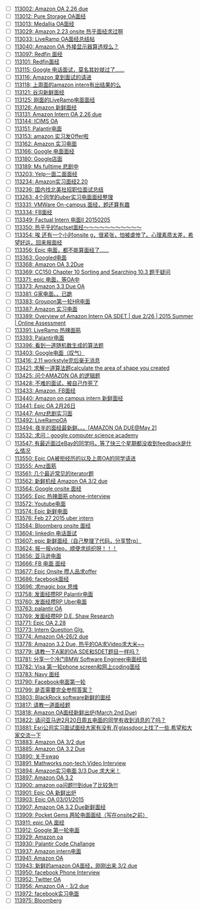 - [ ] [113002: Amazon OA 2.26 due](http://instant.1point3acres.com/thread/113002)
- [ ] [113012: Pure Storage OA面经](http://instant.1point3acres.com/thread/113012)
- [ ] [113013: Medallia OA面经](http://instant.1point3acres.com/thread/113013)
- [ ] [113029: Amazon 2.23 onsite 热乎面经求过啊](http://instant.1point3acres.com/thread/113029)
- [ ] [113033: LiveRamp OA面经总结帖](http://instant.1point3acres.com/thread/113033)
- [ ] [113040: Amazon OA 外接显示器算违规么？](http://instant.1point3acres.com/thread/113040)
- [ ] [113097: Redfin 面经](http://instant.1point3acres.com/thread/113097)
- [ ] [113101: Redfin面经](http://instant.1point3acres.com/thread/113101)
- [ ] [113115: Google 电话面试，莫名其妙就过了……](http://instant.1point3acres.com/thread/113115)
- [ ] [113116: Amazon 拿到面试的请进](http://instant.1point3acres.com/thread/113116)
- [ ] [113118: 上周面的amazon intern有出结果的么](http://instant.1point3acres.com/thread/113118)
- [ ] [113121: 谷沟新鲜面经](http://instant.1point3acres.com/thread/113121)
- [ ] [113125: 刚面的LiveRamp电面面经](http://instant.1point3acres.com/thread/113125)
- [ ] [113126: Amazon 新鲜面经](http://instant.1point3acres.com/thread/113126)
- [ ] [113131: Amazon Intern OA 2.26 due](http://instant.1point3acres.com/thread/113131)
- [ ] [113144: ICIMS OA](http://instant.1point3acres.com/thread/113144)
- [ ] [113151: Palantir电面](http://instant.1point3acres.com/thread/113151)
- [ ] [113153: amazon 实习发Offer啦](http://instant.1point3acres.com/thread/113153)
- [ ] [113162: Amazon 实习电面](http://instant.1point3acres.com/thread/113162)
- [ ] [113166: Google 电面面经](http://instant.1point3acres.com/thread/113166)
- [ ] [113180: Google店面](http://instant.1point3acres.com/thread/113180)
- [ ] [113189: Ms fulltime 悲剧中](http://instant.1point3acres.com/thread/113189)
- [ ] [113203: Yelp一面二面面经](http://instant.1point3acres.com/thread/113203)
- [ ] [113234: Amazon实习面经2.20](http://instant.1point3acres.com/thread/113234)
- [ ] [113236: 国内找北美社招职位面试总结](http://instant.1point3acres.com/thread/113236)
- [ ] [113263: 4个同学的uber实习电面面经整理](http://instant.1point3acres.com/thread/113263)
- [ ] [113331: VMWare On-campus 面经，题还算有趣](http://instant.1point3acres.com/thread/113331)
- [ ] [113334: FB面经](http://instant.1point3acres.com/thread/113334)
- [ ] [113349: Factual Intern 电面II 20150205](http://instant.1point3acres.com/thread/113349)
- [ ] [113350: 热乎乎的factset面经～～～～～～～～～～～](http://instant.1point3acres.com/thread/113350)
- [ ] [113354: 唉 还有一个小时onsite g，很紧张，怕被虐惨了。心理素质太差，希望好运，回来报面经](http://instant.1point3acres.com/thread/113354)
- [ ] [113356: Epic 电面，都不能算面经了……](http://instant.1point3acres.com/thread/113356)
- [ ] [113363: Googled电面](http://instant.1point3acres.com/thread/113363)
- [ ] [113368: Amazon OA 3.2Due](http://instant.1point3acres.com/thread/113368)
- [ ] [113369: CC150 Chapter 10 Sorting and Searching 10.3 题干疑问](http://instant.1point3acres.com/thread/113369)
- [ ] [113371: epic 电面，等OA中](http://instant.1point3acres.com/thread/113371)
- [ ] [113373: Amazon 3.3 Due OA](http://instant.1point3acres.com/thread/113373)
- [ ] [113381: G家电面。。已跪](http://instant.1point3acres.com/thread/113381)
- [ ] [113383: Groupon第一轮HR电面](http://instant.1point3acres.com/thread/113383)
- [ ] [113387: Amazon 实习电面](http://instant.1point3acres.com/thread/113387)
- [ ] [113389: Overview of Amazon Intern OA SDET | due 2/26 | 2015 Summer  | Online Assessment](http://instant.1point3acres.com/thread/113389)
- [ ] [113391: LiveRamp 热辣面筋](http://instant.1point3acres.com/thread/113391)
- [ ] [113393: Palantir电面](http://instant.1point3acres.com/thread/113393)
- [ ] [113396: 看到一道随机数生成的算法题](http://instant.1point3acres.com/thread/113396)
- [ ] [113403: Google电面（叹气）](http://instant.1point3acres.com/thread/113403)
- [ ] [113416: 2.11 workstyle完后毫无消息](http://instant.1point3acres.com/thread/113416)
- [ ] [113421: 求解一道算法题calculate the area of shape you created](http://instant.1point3acres.com/thread/113421)
- [ ] [113425: 问个AMAZON OA 的逻辑题](http://instant.1point3acres.com/thread/113425)
- [ ] [113428: 不难的面试，被自己作死了](http://instant.1point3acres.com/thread/113428)
- [ ] [113433: Amazon, FB面经](http://instant.1point3acres.com/thread/113433)
- [ ] [113440: Amazon on campus intern 新鲜面经](http://instant.1point3acres.com/thread/113440)
- [ ] [113441: Epic OA 2月26日](http://instant.1point3acres.com/thread/113441)
- [ ] [113447: Amz悲剧实习面](http://instant.1point3acres.com/thread/113447)
- [ ] [113492: LiveRampOA](http://instant.1point3acres.com/thread/113492)
- [ ] [113494: 夜半的面经最新鲜。。。[AMAZON OA DUE@May 2]](http://instant.1point3acres.com/thread/113494)
- [ ] [113532: 求问：google computer science academy](http://instant.1point3acres.com/thread/113532)
- [ ] [113547: 有最近面过eBay的同学吗，等了快三个星期都没收到feedback是什么情况](http://instant.1point3acres.com/thread/113547)
- [ ] [113550: Epic OA被拒经历的以及上周OA的同学请进](http://instant.1point3acres.com/thread/113550)
- [ ] [113555: Amz面筋](http://instant.1point3acres.com/thread/113555)
- [ ] [113561: 几个最近常见的iterator题](http://instant.1point3acres.com/thread/113561)
- [ ] [113562: 新鲜机经 Amazon OA 3/2 due](http://instant.1point3acres.com/thread/113562)
- [ ] [113564: Google onsite 面经](http://instant.1point3acres.com/thread/113564)
- [ ] [113565: Epic 热辣面筋 phone-interview](http://instant.1point3acres.com/thread/113565)
- [ ] [113572: Youtube电面](http://instant.1point3acres.com/thread/113572)
- [ ] [113574: Epic 新鲜电面](http://instant.1point3acres.com/thread/113574)
- [ ] [113576: Feb 27 2015 uber intern](http://instant.1point3acres.com/thread/113576)
- [ ] [113584: Bloomberg onsite 面经](http://instant.1point3acres.com/thread/113584)
- [ ] [113604: linkedin 电话面试](http://instant.1point3acres.com/thread/113604)
- [ ] [113607: epic 新鲜面经（自己整理了代码，分享赞rp）](http://instant.1point3acres.com/thread/113607)
- [ ] [113624: 报一报video，顺便求组织呀！！！](http://instant.1point3acres.com/thread/113624)
- [ ] [113656: 亚马逊电面](http://instant.1point3acres.com/thread/113656)
- [ ] [113666: FB 电面 面经](http://instant.1point3acres.com/thread/113666)
- [ ] [113677: Epic Onsite 攒人品求offer](http://instant.1point3acres.com/thread/113677)
- [ ] [113686: facebook面经](http://instant.1point3acres.com/thread/113686)
- [ ] [113696: 求magic box 思维](http://instant.1point3acres.com/thread/113696)
- [ ] [113758: 发面经攒RP Palantir电面](http://instant.1point3acres.com/thread/113758)
- [ ] [113760: 发面经攒RP Uber电面](http://instant.1point3acres.com/thread/113760)
- [ ] [113763: palantir OA](http://instant.1point3acres.com/thread/113763)
- [ ] [113769: 发面经攒RP D.E. Shaw Research](http://instant.1point3acres.com/thread/113769)
- [ ] [113771: Epic OA 2.28](http://instant.1point3acres.com/thread/113771)
- [ ] [113773: Intern Question Glg.](http://instant.1point3acres.com/thread/113773)
- [ ] [113774: Amazon OA-26/2 due](http://instant.1point3acres.com/thread/113774)
- [ ] [113778: Amazon 3.2 Due, 热乎的OA求Video求大米~~](http://instant.1point3acres.com/thread/113778)
- [ ] [113779: 请教一下A家的OA,SDE和SDET题目一样吗？](http://instant.1point3acres.com/thread/113779)
- [ ] [113781: 分享一个冷门BMW Software Engineer电面经验](http://instant.1point3acres.com/thread/113781)
- [ ] [113782: Visa 第一轮phone screen和网上coding面经](http://instant.1point3acres.com/thread/113782)
- [ ] [113783: Navy 面经](http://instant.1point3acres.com/thread/113783)
- [ ] [113790: Facebook电面第一轮](http://instant.1point3acres.com/thread/113790)
- [ ] [113799: 是否需要完全参照答案？](http://instant.1point3acres.com/thread/113799)
- [ ] [113803: BlackRock software新鲜的面经](http://instant.1point3acres.com/thread/113803)
- [ ] [113817: 请教一道面经题](http://instant.1point3acres.com/thread/113817)
- [ ] [113818: Amazon OA面经新鲜出炉(March 2nd Due)](http://instant.1point3acres.com/thread/113818)
- [ ] [113822: 请问亚马逊2月20日周五电面的同学有收到消息的了吗？](http://instant.1point3acres.com/thread/113822)
- [ ] [113881: Esri公司实习面试面经大家有没有,在glassdoor上找了一些.希望和大家交流一下](http://instant.1point3acres.com/thread/113881)
- [ ] [113883: Amazon OA 3/2 due](http://instant.1point3acres.com/thread/113883)
- [ ] [113885: Amazon OA 3.2 Due](http://instant.1point3acres.com/thread/113885)
- [ ] [113890: 关于swap](http://instant.1point3acres.com/thread/113890)
- [ ] [113891: Mathworks non-tech Video Interview](http://instant.1point3acres.com/thread/113891)
- [ ] [113894: Amazon实习电面 3/3 Due 求大米！](http://instant.1point3acres.com/thread/113894)
- [ ] [113897: Amazon OA 3.2](http://instant.1point3acres.com/thread/113897)
- [ ] [113900: amazon oa问题!!!到due了比较急!!!](http://instant.1point3acres.com/thread/113900)
- [ ] [113901: Epic OA 新鲜出炉](http://instant.1point3acres.com/thread/113901)
- [ ] [113903: Epic OA 03/01/2015](http://instant.1point3acres.com/thread/113903)
- [ ] [113907: Amazon OA 3.2 Due新鲜面经](http://instant.1point3acres.com/thread/113907)
- [ ] [113909: Pocket Gems 两轮电面面经（写在onsite之前）](http://instant.1point3acres.com/thread/113909)
- [ ] [113911: epic OA 面经](http://instant.1point3acres.com/thread/113911)
- [ ] [113912: Google 第一轮电面](http://instant.1point3acres.com/thread/113912)
- [ ] [113929: Amazon oa](http://instant.1point3acres.com/thread/113929)
- [ ] [113930: Palantir Code Challange](http://instant.1point3acres.com/thread/113930)
- [ ] [113937: Amazon intern电面](http://instant.1point3acres.com/thread/113937)
- [ ] [113941: Amazon OA](http://instant.1point3acres.com/thread/113941)
- [ ] [113943: 新鲜的amazon OA面经，刚刚出来 3/2 due](http://instant.1point3acres.com/thread/113943)
- [ ] [113950: facebook Phone Interview](http://instant.1point3acres.com/thread/113950)
- [ ] [113952: Twitter OA](http://instant.1point3acres.com/thread/113952)
- [ ] [113956: Amazon OA - 3/2 due](http://instant.1point3acres.com/thread/113956)
- [ ] [113972: facebook实习电面](http://instant.1point3acres.com/thread/113972)
- [ ] [113975: Bloomberg](http://instant.1point3acres.com/thread/113975)
